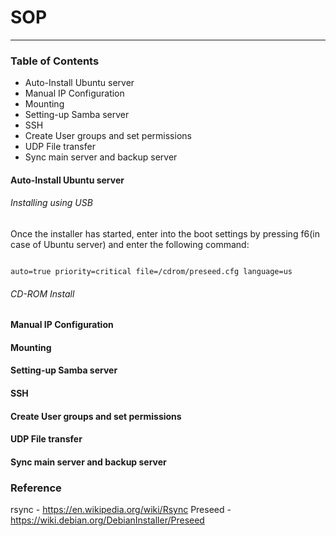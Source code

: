 # SOP
<hr/>

### Table of Contents
* Auto-Install Ubuntu server 
* Manual IP Configuration
* Mounting 
* Setting-up Samba server
* SSH
* Create User groups and set permissions
* UDP File transfer
* Sync main server and backup server

#### Auto-Install Ubuntu server
###### Installing using USB
Once the installer has started, enter into the boot settings by pressing f6(in case of Ubuntu server) and enter the following command:
<pre><code> 
auto=true priority=critical file=/cdrom/preseed.cfg language=us 
</pre></code>       
###### CD-ROM Install


#### Manual IP Configuration

#### Mounting 

#### Setting-up Samba server

#### SSH

#### Create User groups and set permissions

#### UDP File transfer

#### Sync main server and backup server


### Reference
rsync - https://en.wikipedia.org/wiki/Rsync 
Preseed - https://wiki.debian.org/DebianInstaller/Preseed 
